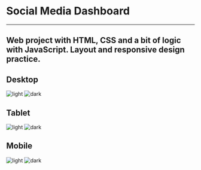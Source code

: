 # Social Media Dashboard
---
Web project with HTML, CSS and a bit of logic with JavaScript.
Layout and responsive design practice.
---
## Desktop
![light](./img/light-mode-desktop.png)
![dark](./img/dark-mode-desktop.png)

## Tablet
![light](./img/light-mode-tablet.png)
![dark](./img/dark-mode-tablet.png)

## Mobile
![light](./img/light-mode-movil.png)
![dark](./img/dark-mode-movil.png)